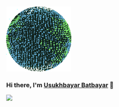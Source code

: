 ![Earth](https://github.com/unobatbayar/unobatbayar/blob/main/earth.gif)

### Hi there, I'm <a href="https://unobatbayar.github.io" target="_blank">Usukhbayar Batbayar</a> 👋 

<div>
  <img src="https://skillicons.dev/icons?i=docker,apple,unity,reactivex,swift,nextjs,ts,tailwind,py,fastapi,postgres" />
</div>
